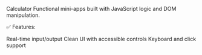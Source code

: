 Calculator Functional mini-apps built with JavaScript logic and DOM manipulation.

✅ Features:

Real-time input/output
Clean UI with accessible controls
Keyboard and click support
